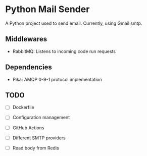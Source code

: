 # Python Mail Sender

A Python project used to send email. Currently, using Gmail smtp.

## Middlewares

- RabbitMQ: Listens to incoming code run requests

## Dependencies

- Pika: AMQP 0-9-1 protocol implementation

## TODO

- [ ] Dockerfile
- [ ] Configuration management
- [ ] GitHub Actions
- [ ] Different SMTP providers
- [ ] Read body from Redis

